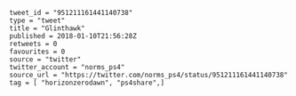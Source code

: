 ```
tweet_id = "951211161441140738"
type = "tweet"
title = "Glinthawk"
published = 2018-01-10T21:56:28Z
retweets = 0
favourites = 0
source = "twitter"
twitter_account = "norms_ps4"
source_url = "https://twitter.com/norms_ps4/status/951211161441140738"
tag = [ "horizonzerodawn", "ps4share",]
```

<p class='image'><img src='http://mnf.m17s.net/2018/01/10/DTNhgXoWsAAG5le.jpg' alt=''></p>

